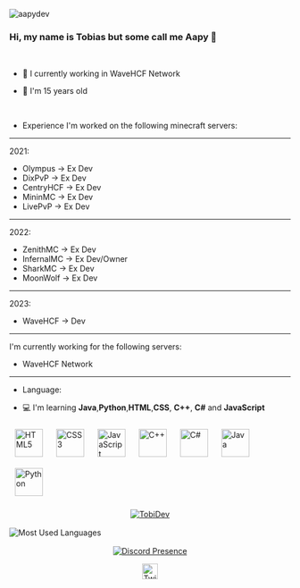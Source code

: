 <p align="left"> <img src="https://komarev.com/ghpvc/?username=aapydev&label=Profile%20views&color=0e75b6&style=flat" alt="aapydev" /> </p>

### Hi, my name is Tobias but some call me Aapy 👋
<br />

- 💼 I currently working in WaveHCF Network 

- 🎉 I'm 15 years old
  
<br/>  

- Experience
I'm worked on the following minecraft servers:
-------------------
2021:
* Olympus -> Ex Dev
* DixPvP -> Ex Dev
* CentryHCF -> Ex Dev
* MininMC -> Ex Dev
* LivePvP -> Ex Dev
-------------------
2022:
* ZenithMC -> Ex Dev
* InfernalMC -> Ex Dev/Owner
* SharkMC -> Ex Dev
* MoonWolf -> Ex Dev
-------------------
2023:
* WaveHCF -> Dev
-------------------

I'm currently working for the following servers:
* WaveHCF Network
-------------------

- Language:

- 💻 I'm learning **Java**,**Python**,**HTML**,**CSS**, **C++**, **C#** and **JavaScript**

<div align="left">  
<img style="margin: 10px" src="https://profilinator.rishav.dev/skills-assets/html5-original-wordmark.svg" alt="HTML5" height="50" />  
<img style="margin: 10px" src="https://profilinator.rishav.dev/skills-assets/css3-original-wordmark.svg" alt="CSS3" height="50" />  
<img style="margin: 10px" src="https://profilinator.rishav.dev/skills-assets/javascript-original.svg" alt="JavaScript" height="50" />  
<img style="margin: 10px" src="https://profilinator.rishav.dev/skills-assets/cplusplus-original.svg" alt="C++" height="50" />  
<img style="margin: 10px" src="https://profilinator.rishav.dev/skills-assets/csharp-original.svg" alt="C#" height="50" />  
<img style="margin: 10px" src="https://profilinator.rishav.dev/skills-assets/java-original-wordmark.svg" alt="Java" height="50" />  
<img style="margin: 10px" src="https://profilinator.rishav.dev/skills-assets/python-original.svg" alt="Python" height="50" />  
</div>

<p align="center">
  <a href="https://github.com/TobiDev1">
    <img align="center" src="https://github-readme-stats.vercel.app/api?username=tobidev1&show_icons=true&theme=radical&count_private=true&locale=en" alt="TobiDev"/>
  </a>
</p>

<img style="text-align: center; margin: 2px auto;" alt="Most Used Languages" src="https://github-readme-stats.vercel.app/api/top-langs/?username=tobidev&langs_count=10&layout=compact&hide_border=true&theme=dark"/>

<p align="center">
  <a href="https://discord.com/users/950467220767662121" target="_blank" rel="nofollow">
    <img align="center" src="https://lanyard.cnrad.dev/api/950467220767662121?&animated=true&borderRadius=30px&idleMessage=Nothing..." alt="Discord Presence">
  </a>
</p>
<p align="center">
  <a href="https://twitter.com/TobiDev">
    <img align="center" alt="Twitter" width="28px" src="https://raw.githubusercontent.com/anuraghazra/anuraghazra/master/assets/twitter.svg" />
</p>
